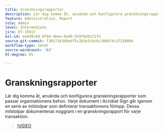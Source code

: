 ```yaml
---
title: Granskningsrapporter
description: Lär dig komma åt, använda och konfigurera granskningsrapporter som passar organisationens behov
feature: Administration, Report
role: Admin
level: Intermediate
jira: KT-15917
exl-id: eed40c8d-8f4d-4bee-9a40-929f8d4171fd
source-git-commit: f3017163d6edf5c2b3e3c6c6c388bf4c1f338084
workflow-type: tm+mt
source-wordcount: '63'
ht-degree: 0%

---
```


# Granskningsrapporter

Lär dig komma åt, använda och konfigurera granskningsrapporter som passar organisationens behov. Varje dokument i Acrobat Sign går igenom en serie av milstolpar som definierar transaktionens förlopp. Dessa milstolpar dokumenteras noggrant i en granskningsrapport för varje transaktion.

>[!VIDEO](https://video.tv.adobe.com/v/3432661?quality=12&learn=on&hidetitle=true)
